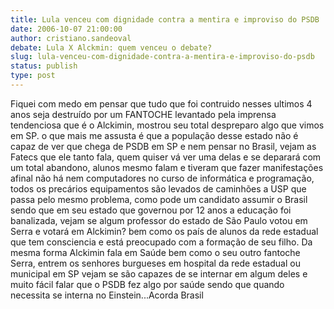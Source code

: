```yaml
---
title: Lula venceu com dignidade contra a mentira e improviso do PSDB
date: 2006-10-07 21:00:00
author: cristiano.sandeoval
debate: Lula X Alckmin: quem venceu o debate?
slug: lula-venceu-com-dignidade-contra-a-mentira-e-improviso-do-psdb
status: publish 
type: post
---
```


Fiquei com medo em pensar que tudo que foi contruido nesses ultimos 4 anos seja destruído por um FANTOCHE levantado pela imprensa tendenciosa que é o Alckimin, mostrou seu total despreparo algo que vimos em SP. o que mais me assusta é que a população desse estado não é capaz de ver que chega de PSDB em SP e nem pensar no Brasil, vejam as Fatecs que ele tanto fala, quem quiser vá ver uma delas e se deparará com um total abandono, alunos mesmo falam e tiveram que fazer manifestações afinal não há nem computadores no curso de informática e programação, todos os precários equipamentos são levados de caminhões a USP que passa pelo mesmo problema, como pode um candidato assumir o Brasil sendo que em seu estado que governou por 12 anos a educação foi banalizada, vejam se algum professor do estado de São Paulo votou em Serra e votará em Alckimin? bem como os país de alunos da rede estadual que tem consciencia e está preocupado com a formação de seu filho. Da mesma forma Alckimin fala em Saúde bem como o seu outro fantoche Serra, entrem os senhores burgueses em hospital da rede estadual ou municipal em SP vejam se são capazes de se internar em algum deles e muito fácil falar que o PSDB fez algo por saúde sendo que quando necessita se interna no Einstein...Acorda Brasil
